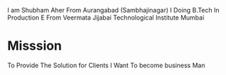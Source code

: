  I am Shubham Aher From Aurangabad (Sambhajinagar)
 I Doing B.Tech In Production E From Veermata Jijabai Technological Institute Mumbai

 # Misssion 
  To Provide The Solution for Clients
  I Want To become business Man 
  
  
